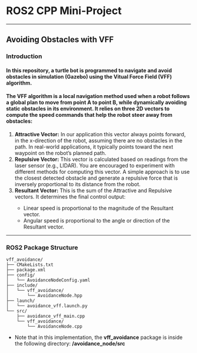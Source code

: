 <h1><b>ROS2 CPP Mini-Project</b></h1>
<hr>
<h2>Avoiding Obstacles with VFF</h2>
<h3>Introduction</h3>
<h4>In this repository, a turtle bot is programmed to navigate and avoid obstacles in simulation (Gazebo) using the <b>Vitual Force Field (VFF)</b> algorithm.</h4>
<h4>The VFF algorithm is a local navigation method used when a robot follows a global plan to move from point A to point B, while dynamically avoiding static obstacles in its environment. It relies on three 2D vectors to compute the speed commands that help the robot steer away from obstacles:</h4>
<ol>
<li><b>Attractive Vector:</b> In our application this vector always points forward, in the x-direction of the robot, assuming there are no obstacles in the path. In real-world applications, it typically points toward the next waypoint on the robot’s planned path.</li>
<li><b>Repulsive Vector:</b> This vector is calculated based on readings from the laser sensor (e.g., LIDAR). You are encouraged to experiment with different methods for computing this vector. A simple approach is to use the closest detected obstacle and generate a repulsive force that is inversely proportional to its distance from the robot.</li>
<li><b>Resultant Vector:</b> This is the sum of the Attractive and Repulsive vectors. It determines the final control output:</li>
<ul>
<li>Linear speed is proportional to the magnitude of the Resultant vector.</li>
<li>Angular speed is proportional to the angle or direction of the Resultant vector.</li>
</ul>
</ol>
<hr>
<h3>ROS2 Package Structure</h3>

```
vff_avoidance/
├── CMakeLists.txt
├── package.xml
├── config/
│   └── AvoidanceNodeConfig.yaml
├── include/
│   └── vff_avoidance/
│       └── AvoidanceNode.hpp
├── launch/
│   └── avoidance_vff.launch.py
└── src/
    ├── avoidance_vff_main.cpp
    └── vff_avoidance/
        └── AvoidanceNode.cpp
```


<ul><li>Note that in this implementation, the <b>vff_avoidance</b> package is inside the following directory: <b>/avoidance_node/src</b></li></ul>